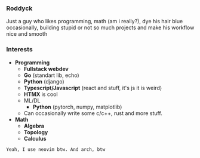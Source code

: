 ### Roddyck

Just a guy who likes programming, math (am i really?), dye his hair blue occasionally, building stupid
or not so much projects and make his workflow nice and smooth

### Interests
* **Programming**
  * **Fullstack webdev**
   * **Go** (standart lib, echo)
   * **Python** (django)
   * **Typescript/Javascript** (react and stuff, it's js it is weird)
   * **HTMX** is cool
  * ML/DL
    * **Python** (pytorch, numpy, matplotlib)
  * Can occasionally write some c/c++, rust and more stuff.
* **Math**
  * **Algebra**
  * **Topology**
  * **Calculus**
 
```
Yeah, I use neovim btw. And arch, btw
```
